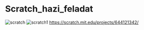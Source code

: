 # Scratch_hazi_feladat
![scratch](https://user-images.githubusercontent.com/100472208/155844570-78b2bb52-768f-4891-badf-628231b3240e.png)
![scratch1](https://user-images.githubusercontent.com/100472208/155844574-e6e8df7b-6499-41e7-84d3-0878772e5dd7.png)
https://scratch.mit.edu/projects/644121342/
